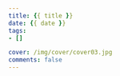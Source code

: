 ```yaml
---
title: {{ title }}
date: {{ date }}
tags:
- []

cover: /img/cover/cover03.jpg
comments: false
---
```

